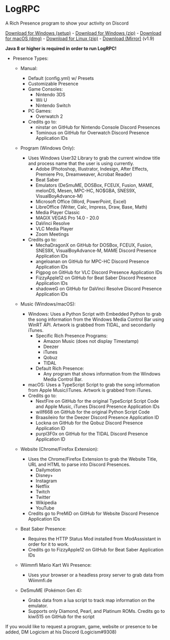 # LogRPC

A Rich Presence program to show your activity on Discord

[Download for Windows (setup)](https://logicism.tv/downloads/LogRPC-setup.exe) - [Download for Windows (zip)](https://logicism.tv/downloads/LogRPC-v1.9-win64.zip) - [Download for macOS (dmg)](https://logicism.tv/downloads/LogRPC-v1.9-mac.dmg) - [Download for Linux (zip)](https://logicism.tv/downloads/LogRPC-v1.9-linux.zip) - [Download (Mirror)](https://mega.nz/folder/EIhkjCIR#Ck5IlMZeEtjVvBYjLNqrRw) (v1.9)

**Java 8 or higher is required in order to run LogRPC!**

* Presence Types:
    * Manual:
      - Default (config.yml) w/ Presets
      - Customizable Presence
      - Game Consoles:
          - Nintendo 3DS
          - Wii U
          - Nintendo Switch
      - PC Games:
         - Overwatch 2
      * Credits go to: 
         * ninstar on GitHub for Nintendo Console Discord Presences
         * Tominous on GitHub for Overwatch Discord Presence Application IDs
      
    * Program (Windows Only):
      * Uses Windows User32 Library to grab the current window title and process name that the user is using currently.
         - Adobe (Photoshop, Illustrator, Indesign, After Effects, Premiere Pro, Dreamweaver, Acrobat Reader)
         - Beat Saber
         - Emulators (DeSmuME, DOSBox, FCEUX, Fusion, MAME, melonDS, Mesen, MPC-HC, NO$GBA, SNES9X, VisualBoyAdvance-M)
         - Microsoft Office (Word, PowerPoint, Excel)
         - LibreOffice (Writer, Calc, Impress, Draw, Base, Math)
         - Media Player Classic
         - MAGIX VEGAS Pro 14.0 - 20.0
         - DaVinci Resolve
         - VLC Media Player
         - Zoom Meetings
      * Credits go to: 
         * MechaDragonX on GitHub for DOSBox, FCEUX, Fusion, SNES9X, VisualBoyAdvance-M, MAME Discord Presence Application IDs
         * angeloanan on GitHub for MPC-HC Discord Presence Application IDs
         * Pigpog on GitHub for VLC Discord Presence Application IDs
         * FizzyApple12 on GitHub for Beat Saber Discord Presence Application IDs
         * shadoweG on GitHub for DaVinci Resolve Discord Presence Application IDs

    * Music (Windows/macOS):
      * Windows: Uses a Python Script with Embedded Python to grab the song information from the Windows Media Control Bar using WinRT API. Artwork is grabbed from TIDAL, and secondarily iTunes.
        * Specific Rich Presence Programs:
          - Amazon Music (does not display Timestamp)
          - Deezer
          - iTunes
          - Qobuz
          - TIDAL
        * Default Rich Presence:
          - Any program that shows information from the Windows Media Control Bar.
      * macOS: Uses a TypeScript Script to grab the song information from Apple Music/iTunes. Artwork is grabbed from iTunes.
      * Credits go to:
         * NextFire on GitHub for the original TypeScript Script Code and Apple Music, iTunes Discord Presence Application IDs
         * willf668 on GitHub for the original Python Script Code
         * Braasileiro for the Deezer Discord Presence Application ID
         * Lockna on GitHub for the Qobuz Discord Presence Application ID
         * purpl3F0x on GitHub for the TIDAL Discord Presence Application ID

    * Website (Chrome/Firefox Extension):
      * Uses the Chrome/Firefox Extension to grab the Website Title, URL and HTML to parse into Discord Presences.
         - Dailymotion
         - Disney+
         - Instagram
         - Netflix
         - Twitch
         - Twitter
         - Wikipedia
         - YouTube
      * Credits go to PreMiD on GitHub for Website Discord Presence Application IDs

    * Beat Saber Presence:
      * Requires the HTTP Status Mod installed from ModAsssistant in order for it to work.
      * Credits go to FizzyApple12 on GitHub for Beat Saber Application IDs

    * Wiimmfi Mario Kart Wii Presence:
      * Uses your browser or a headless proxy server to grab data from Wiimmfi.de

    * DeSmuME (Pokémon Gen 4):
      * Grabs data from a lua script to track map information on the emulator.
       * Supports only Diamond, Pearl, and Platinum ROMs. Credits go to kiwi515 on GitHub for the script

If you would like to request a program, game, website or presence to be added, DM Logicism at his Discord (Logicism#9308)
